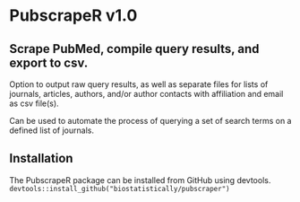 # PubscrapeR v1.0

## Scrape PubMed, compile query results, and export to csv. 
Option to output raw query results, as well as separate files for lists of journals, articles, authors, and/or author contacts with affiliation and email as csv file(s).

Can be used to automate the process of querying a set of search terms on a defined list of journals. 

## Installation
The PubscrapeR package can be installed from GitHub using devtools.
`devtools::install_github("biostatistically/pubscraper")`
